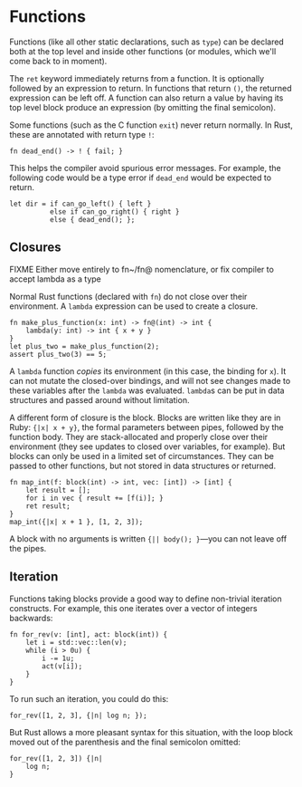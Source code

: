 # Functions

Functions (like all other static declarations, such as `type`) can be
declared both at the top level and inside other functions (or modules,
which we'll come back to in moment).

The `ret` keyword immediately returns from a function. It is
optionally followed by an expression to return. In functions that
return `()`, the returned expression can be left off. A function can
also return a value by having its top level block produce an
expression (by omitting the final semicolon).

Some functions (such as the C function `exit`) never return normally.
In Rust, these are annotated with return type `!`:

    fn dead_end() -> ! { fail; }

This helps the compiler avoid spurious error messages. For example,
the following code would be a type error if `dead_end` would be
expected to return.

    let dir = if can_go_left() { left }
              else if can_go_right() { right }
              else { dead_end(); };

## Closures

FIXME Either move entirely to fn~/fn@ nomenclature, or fix compiler to
accept lambda as a type

Normal Rust functions (declared with `fn`) do not close over their
environment. A `lambda` expression can be used to create a closure.

    fn make_plus_function(x: int) -> fn@(int) -> int {
        lambda(y: int) -> int { x + y }
    }
    let plus_two = make_plus_function(2);
    assert plus_two(3) == 5;

A `lambda` function *copies* its environment (in this case, the
binding for `x`). It can not mutate the closed-over bindings, and will
not see changes made to these variables after the `lambda` was
evaluated. `lambda`s can be put in data structures and passed around
without limitation.

A different form of closure is the block. Blocks are written like they
are in Ruby: `{|x| x + y}`, the formal parameters between pipes,
followed by the function body. They are stack-allocated and properly
close over their environment (they see updates to closed over
variables, for example). But blocks can only be used in a limited set
of circumstances. They can be passed to other functions, but not
stored in data structures or returned.

    fn map_int(f: block(int) -> int, vec: [int]) -> [int] {
        let result = [];
        for i in vec { result += [f(i)]; }
        ret result;
    }
    map_int({|x| x + 1 }, [1, 2, 3]);

A block with no arguments is written `{|| body(); }`—you can not leave
off the pipes.

## Iteration

Functions taking blocks provide a good way to define non-trivial
iteration constructs. For example, this one iterates over a vector
of integers backwards:

    fn for_rev(v: [int], act: block(int)) {
        let i = std::vec::len(v);
        while (i > 0u) {
            i -= 1u;
            act(v[i]);
        }
    }

To run such an iteration, you could do this:

    for_rev([1, 2, 3], {|n| log n; });

But Rust allows a more pleasant syntax for this situation, with the
loop block moved out of the parenthesis and the final semicolon
omitted:

    for_rev([1, 2, 3]) {|n|
        log n;
    }
